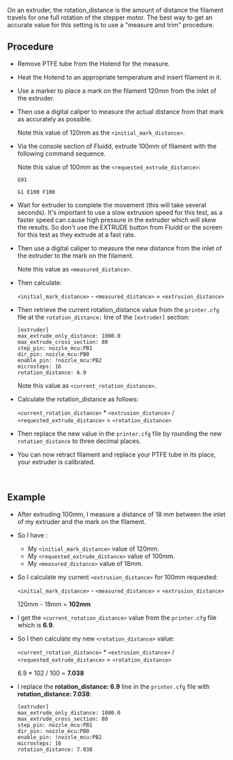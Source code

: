 On an extruder, the rotation_distance is the amount of distance the filament travels for one full rotation of the stepper motor. The best way to get an accurate value for this setting is to use a "measure and trim" procedure.

## Procedure

- Remove PTFE tube from the Hotend for the measure.

- Heat the Hotend to an appropriate temperature and insert filament in it.

- Use a marker to place a mark on the filament 120mm from the inlet of the extruder.

- Then use a digital caliper to measure the actual distance from that mark as accurately as possible.

  Note this value of 120mm as the `<initial_mark_distance>`.

- Via the console section of Fluidd, extrude 100mm of filament with the following command sequence.

  Note this value of 100mm as the `<requested_extrude_distance>`:

  ```
  G91
  ```

  ```
  G1 E100 F100
  ```

- Wait for extruder to complete the movement (this will take several seconds). It's important to use a slow extrusion speed for this test, as a faster speed can cause high pressure in the extruder which will skew the results. So don't use the EXTRUDE button from Fluidd or the screen for this test as they extrude at a fast rate.

- Then use a digital caliper to measure the new distance from the inlet of the extruder to the mark on the filament.

  Note this value as `<measured_distance>`.

- Then calculate:

  `<initial_mark_distance>` - `<measured_distance>` = `<extrusion_distance>`

- Then retrieve the current rotation_distance value from the `printer.cfg` file at the `rotation_distance:` line of the `[extruder]` section:

  ```
  [extruder]
  max_extrude_only_distance: 1000.0
  max_extrude_cross_section: 80
  step_pin: nozzle_mcu:PB1
  dir_pin: nozzle_mcu:PB0
  enable_pin: !nozzle_mcu:PB2
  microsteps: 16
  rotation_distance: 6.9
  ```

  Note this value as `<current_rotation_distance>`.

- Calculate the rotation_distance as follows:

  `<current_rotation_distance>` * `<extrusion_distance>` / `<requested_extrude_distance>` = `<rotation_distance>`

- Then replace the new value in the `printer.cfg` file by rounding the new `rotation_distance` to three decimal places.

- You can now retract filament and replace your PTFE tube in its place, your extruder is calibrated.

<br />

## Example

- After extruding 100mm, I measure a distance of 18 mm between the inlet of my extruder and the mark on the filament.

- So I have :

  - My `<initial_mark_distance>` value of 120mm.
  - My `<requested_extrude_distance>` value of 100mm.
  - My `<measured_distance>` value of 18mm.

- So I calculate my current `<extrusion_distance>` for 100mm requested:

  `<initial_mark_distance>` - `<measured_distance>` = `<extrusion_distance>`

  120mm - 18mm = **102mm**

- I get the `<current_rotation_distance>` value from the `printer.cfg` file which is **6.9**.

- So I then calculate my new `<rotation_distance>` value:

  `<current_rotation_distance>` * `<extrusion_distance>` / `<requested_extrude_distance>` = `<rotation_distance>`

  6.9 * 102 / 100 = **7.038**

- I replace the **rotation_distance: 6.9** line in the `printer.cfg` file with **rotation_distance: 7.038**:

  ```
  [extruder]
  max_extrude_only_distance: 1000.0
  max_extrude_cross_section: 80
  step_pin: nozzle_mcu:PB1
  dir_pin: nozzle_mcu:PB0
  enable_pin: !nozzle_mcu:PB2
  microsteps: 16
  rotation_distance: 7.038
  ```

<br />